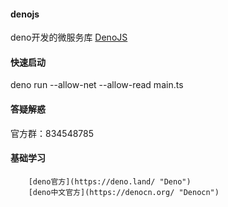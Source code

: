 #### denojs
deno开发的微服务库
[DenoJS](https://areadeno.github.io/denojs/ "DenoJS") 

#### 快速启动
deno run   --allow-net --allow-read main.ts

#### 答疑解惑
官方群：834548785

#### 基础学习
        [deno官方](https://deno.land/ "Deno") 
        [deno中文官方](https://denocn.org/ "Denocn") 


